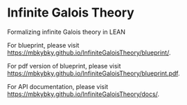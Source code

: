# Infinite Galois Theory

Formalizing infinite Galois theory in LEAN

For blueprint, please visit https://mbkybky.github.io/InfiniteGaloisTheory/blueprint/.

For pdf version of blueprint, please visit https://mbkybky.github.io/InfiniteGaloisTheory/blueprint.pdf.

For API documentation, please visit https://mbkybky.github.io/InfiniteGaloisTheory/docs/.
